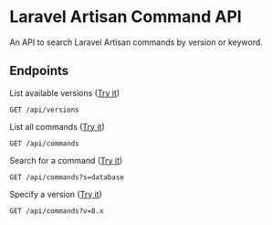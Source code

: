 # Laravel Artisan Command API
An API to search Laravel Artisan commands by version or keyword.
## Endpoints
List available versions ([Try it](https://laravel-docs-api.vercel.app/api/versions))
```
GET /api/versions
```
List all commands ([Try it](https://laravel-docs-api.vercel.app/api/commands))
```
GET /api/commands
```
Search for a command ([Try it](https://laravel-docs-api.vercel.app/api/commands?s=migrate))
```
GET /api/commands?s=database
```
Specify a version ([Try it](https://laravel-docs-api.vercel.app/api/commands?s=migrate&v=8.x))
```
GET /api/commands?v=8.x
